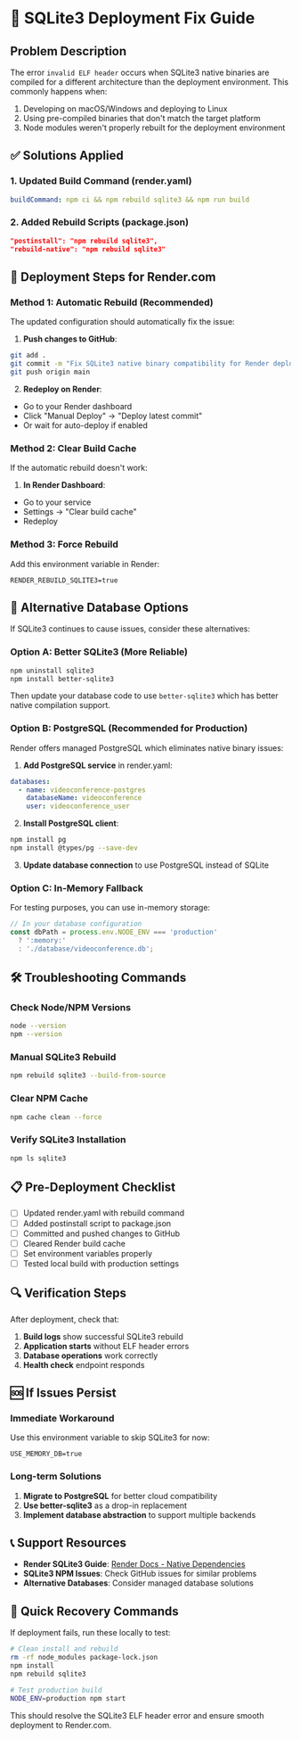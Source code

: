 # 🔧 SQLite3 Deployment Fix Guide

## Problem Description

The error `invalid ELF header` occurs when SQLite3 native binaries are compiled for a different architecture than the deployment environment. This commonly happens when:

1. Developing on macOS/Windows and deploying to Linux
2. Using pre-compiled binaries that don't match the target platform
3. Node modules weren't properly rebuilt for the deployment environment

## ✅ Solutions Applied

### 1. Updated Build Command (render.yaml)
```yaml
buildCommand: npm ci && npm rebuild sqlite3 && npm run build
```

### 2. Added Rebuild Scripts (package.json)
```json
"postinstall": "npm rebuild sqlite3",
"rebuild-native": "npm rebuild sqlite3"
```

## 🚀 Deployment Steps for Render.com

### Method 1: Automatic Rebuild (Recommended)
The updated configuration should automatically fix the issue:

1. **Push changes to GitHub**:
```bash
git add .
git commit -m "Fix SQLite3 native binary compatibility for Render deployment"
git push origin main
```

2. **Redeploy on Render**:
- Go to your Render dashboard
- Click "Manual Deploy" → "Deploy latest commit"
- Or wait for auto-deploy if enabled

### Method 2: Clear Build Cache
If the automatic rebuild doesn't work:

1. **In Render Dashboard**:
- Go to your service
- Settings → "Clear build cache"
- Redeploy

### Method 3: Force Rebuild
Add this environment variable in Render:
```
RENDER_REBUILD_SQLITE3=true
```

## 🔄 Alternative Database Options

If SQLite3 continues to cause issues, consider these alternatives:

### Option A: Better SQLite3 (More Reliable)
```bash
npm uninstall sqlite3
npm install better-sqlite3
```

Then update your database code to use `better-sqlite3` which has better native compilation support.

### Option B: PostgreSQL (Recommended for Production)
Render offers managed PostgreSQL which eliminates native binary issues:

1. **Add PostgreSQL service** in render.yaml:
```yaml
databases:
  - name: videoconference-postgres
    databaseName: videoconference
    user: videoconference_user
```

2. **Install PostgreSQL client**:
```bash
npm install pg
npm install @types/pg --save-dev
```

3. **Update database connection** to use PostgreSQL instead of SQLite

### Option C: In-Memory Fallback
For testing purposes, you can use in-memory storage:

```javascript
// In your database configuration
const dbPath = process.env.NODE_ENV === 'production' 
  ? ':memory:' 
  : './database/videoconference.db';
```

## 🛠️ Troubleshooting Commands

### Check Node/NPM Versions
```bash
node --version
npm --version
```

### Manual SQLite3 Rebuild
```bash
npm rebuild sqlite3 --build-from-source
```

### Clear NPM Cache
```bash
npm cache clean --force
```

### Verify SQLite3 Installation
```bash
npm ls sqlite3
```

## 📋 Pre-Deployment Checklist

- [ ] Updated render.yaml with rebuild command
- [ ] Added postinstall script to package.json  
- [ ] Committed and pushed changes to GitHub
- [ ] Cleared Render build cache
- [ ] Set environment variables properly
- [ ] Tested local build with production settings

## 🔍 Verification Steps

After deployment, check that:

1. **Build logs** show successful SQLite3 rebuild
2. **Application starts** without ELF header errors
3. **Database operations** work correctly
4. **Health check** endpoint responds

## 🆘 If Issues Persist

### Immediate Workaround
Use this environment variable to skip SQLite3 for now:
```
USE_MEMORY_DB=true
```

### Long-term Solutions
1. **Migrate to PostgreSQL** for better cloud compatibility
2. **Use better-sqlite3** as a drop-in replacement
3. **Implement database abstraction** to support multiple backends

## 📞 Support Resources

- **Render SQLite3 Guide**: [Render Docs - Native Dependencies](https://render.com/docs/native-dependencies)
- **SQLite3 NPM Issues**: Check GitHub issues for similar problems
- **Alternative Databases**: Consider managed database solutions

## 🔄 Quick Recovery Commands

If deployment fails, run these locally to test:

```bash
# Clean install and rebuild
rm -rf node_modules package-lock.json
npm install
npm rebuild sqlite3

# Test production build
NODE_ENV=production npm start
```

This should resolve the SQLite3 ELF header error and ensure smooth deployment to Render.com.